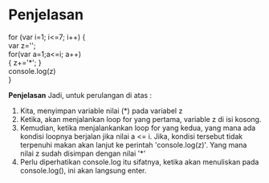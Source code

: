 # Penjelasan


for (var i=1; i<=7; i++) { <br> 
    var z=''; <br>
    for(var a=1;a<=i; a++) <br>
    { z+='*'; } <br>
    console.log(z) <br>
} <br>

<b>Penjelasan</b>
Jadi, untuk perulangan di atas : <br>
1. Kita, menyimpan variable nilai (*) pada variabel z <br>
2. Ketika, akan menjalankan loop for yang pertama, variable z di isi kosong. <br>
3. Kemudian, ketika menjalankankan loop for yang kedua, yang mana ada kondisi loopnya berjalan jika nilai a <= i. Jika, kondisi tersebut tidak terpenuhi makan akan lanjut ke perintah 'console.log(z)'. Yang mana nilai z sudah disimpan dengan nilai '*' <br>
4. Perlu diperhatikan console.log itu sifatnya, ketika akan menuliskan pada console.log(), ini akan langsung enter.

